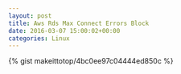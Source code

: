 ```yaml
---
layout: post                                                                                                              
title: Aws Rds Max Connect Errors Block                                                                                                                       
date: 2016-03-07 15:00:02+00:00                                                                                                                        
categories: Linux                                                                                                                
---                                                                                                                              
```


{% gist makeittotop/4bc0ee97c04444ed850c %}                                                                                                           

